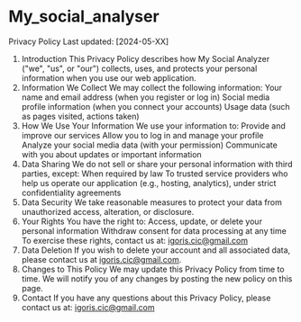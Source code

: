 # My_social_analyser
Privacy Policy
Last updated: [2024-05-XX]
1. Introduction
This Privacy Policy describes how My Social Analyzer ("we", "us", or "our") collects, uses, and protects your personal information when you use our web application.
2. Information We Collect
We may collect the following information:
Your name and email address (when you register or log in)
Social media profile information (when you connect your accounts)
Usage data (such as pages visited, actions taken)
3. How We Use Your Information
We use your information to:
Provide and improve our services
Allow you to log in and manage your profile
Analyze your social media data (with your permission)
Communicate with you about updates or important information
4. Data Sharing
We do not sell or share your personal information with third parties, except:
When required by law
To trusted service providers who help us operate our application (e.g., hosting, analytics), under strict confidentiality agreements
5. Data Security
We take reasonable measures to protect your data from unauthorized access, alteration, or disclosure.
6. Your Rights
You have the right to:
Access, update, or delete your personal information
Withdraw consent for data processing at any time
To exercise these rights, contact us at: igoris.cic@gmail.com
7. Data Deletion
If you wish to delete your account and all associated data, please contact us at igoris.cic@gmail.com.
8. Changes to This Policy
We may update this Privacy Policy from time to time. We will notify you of any changes by posting the new policy on this page.
9. Contact
If you have any questions about this Privacy Policy, please contact us at:
igoris.cic@gmail.com
